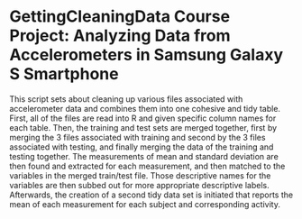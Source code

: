 GettingCleaningData Course Project: Analyzing Data from Accelerometers in Samsung Galaxy S Smartphone
===================
This script sets about cleaning up various files associated with accelerometer data and combines them into one
cohesive and tidy table. First, all of the files are read into R and given specific column names for each table.
Then, the training and test sets are merged together, first by merging the 3 files associated with training and
second by the 3 files associated with testing, and finally merging the data of the training and testing together.
The measurements of mean and standard deviation are then found and extracted for each measurement, and then
matched to the variables in the merged train/test file. Those descriptive names for the variables are then subbed
out for more appropriate descriptive labels. Afterwards, the creation of a second tidy data set is initiated that
reports the mean of each measurement for each subject and corresponding activity.

